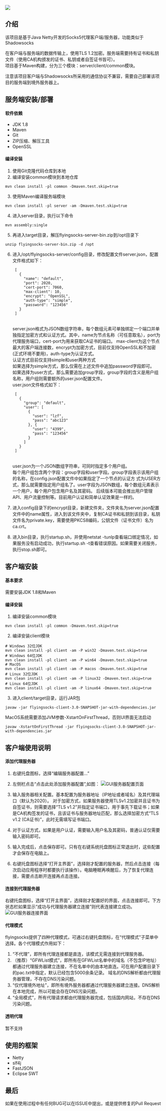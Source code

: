 ![](flyingsocks.png)

## 介绍

该项目是基于Java Netty开发的Socks5代理客户端/服务器，功能类似于Shadowsocks<br/>

在客户端与服务端的数据传输上，使用TLS 1.2加密。服务端需要持有证书和私钥文件（使用CA机构颁发的证书、私钥或者自签证书皆可）。<br>
项目基于Maven构建，分为三个模块：server/client/common模块。<br>

注意该项目客户端与Shadowsocks所采用的通信协议不兼容，需要自己部署该项目的服务端到境外服务器上。


## 服务端安装/部署

#### 软件依赖
- JDK 1.8
- Maven
- Git
- ZIP压缩、解压工具
- OpenSSL


#### 编译安装
1. 使用Git克隆代码仓库到本地 <br>
2. 编译安装common模块到本地仓库
```
mvn clean install -pl common -Dmaven.test.skip=true
``` 
3. 使用Maven编译服务端模块 <br>
```
mvn clean install -pl server -am -Dmaven.test.skip=true
```
4. 进入server目录，执行以下命令 <br>
```
mvn assembly:single
```
5. 再进入target目录，解压flyingsocks-server-bin.zip到/opt目录下
```
unzip flyingsocks-server-bin.zip -d /opt
```
6. 进入/opt/flyingsocks-server/config目录，修改配置文件server.json，配置文件格式如下：

        [
          {
            "name": "default",
            "port": 2020,
            "cert-port": 7060,
            "max-client": 10,
            "encrypt": "OpenSSL",
            "auth-type": "simple",
            "password": "123456"
          }
        ]

    <br>
        server.json格式为JSON数组字符串，每个数组元素可单独绑定一个端口并单独指定加密方式和认证方式。其中，name为节点名称（可任意取名），port为代理服务端口，cert-port为用来获取CA证书的端口。
        max-client为这个节点最大的客户端连接数，encrypt为加密方式，目前仅支持OpenSSL和不加密(正式环境不要用)，auth-type为认证方式。<br>
        认证方式目前仅支持simple和user两种方式<br>
        如果选择为simple方式，那么仅需在上述文件中追加password字段即可。<br>
        如果选择为user方式，那么需要追加group字段，group字段的含义是用户组名称，用户组则需要额外的user.json配置文件。<br>
        user.json文件格式如下：<br>

        [
          {
            "group": "default",
            "user": [
              {
                "user": "lzf",
                "pass": "abc123"
              }, {
                "user": "4399",
                "pass": "123456"
              }
            ]
          }
        ]	

    <br>
        user.json为一个JSON数组字符串，可同时指定多个用户组。<br>
        每个用户组包含两个字段：group字段和user字段。group字段表示该用户组的名称，在config.json配置文件中如果指定了一个节点的认证方
        式为USER方式，那么就需要指定用户组名了。user字段为JSON数组，每个数组元素表示一个用户，每个用户包含用户名及其密码。
        后续版本可能会推出用户管理API、用户流量控制等。目前用户认证和简单认证效果是一样的。
6. 进入config目录下的encrypt目录，新建文件夹，文件夹名为server.json配置文件中的name属性，进入到该文件夹中，复制CA证书和私钥到该目录，私钥文件名为private.key，需要使用PKCS8编码，公钥文件（证书文件）名为ca.crt。
7. 进入bin目录，执行startup.sh，并使用netstat -tunlp查看端口绑定情况，如果服务没有启动成功，执行startup.sh -t查看错误原因。如果需要关闭服务，执行stop.sh即可。

## 客户端安装

#### 基本要求

需要安装JDK 1.8和Maven

#### 编译安装
1. 编译安装common模块
```
mvn clean install -pl common -Dmaven.test.skip=true
```   
2. 编译安装client模块
```
# Windows 32位JDK
mvn clean install -pl client -am -P win32 -Dmaven.test.skip=true
# Windows 64位JDK
mvn clean install -pl client -am -P win64 -Dmaven.test.skip=true
# MacOS
mvn clean install -pl client -am -P macos -Dmaven.test.skip=true
# Linux 32位JDK
mvn clean install -pl client -am -P linux32 -Dmaven.test.skip=true
# Linux 64位JDK
mvn clean install -pl client -am -P linux64 -Dmaven.test.skip=true
```
3. 进入client/target目录，运行JAR包
```
javaw -jar flyingsocks-client-3.0-SNAPSHOT-jar-with-dependencies.jar
```
MacOS系统需要添加JVM参数-XstartOnFirstThread，否则UI界面无法启动
```
javaw -XstartOnFirstThread -jar flyingsocks-client-3.0-SNAPSHOT-jar-with-dependencies.jar
```

## 客户端使用说明

#### 添加代理服务器

1. 右键托盘图标，选择“编辑服务器配置...”
2. 左侧栏点击“点击此处添加服务器配置”,如图：
   ![GUI服务器配置页面](gui-server-setting.png)

3. 输入服务器相关配置。基本配置为服务器地址（IP地址或者域名）及其代理端口（默认为2020）。
   对于加密方式，如果服务器使用TLSv1.2加密并且证书为自签证书，则需要选择“TLS v1.2”并指定证书端口，用于事先下载证书；如果是CA机构签发的证书，且该证书与服务器地址匹配，那么选择加密方式“TLS v1.2 (CA证书)”，此时无需填写证书端口。
4. 对于认证方式，如果是用户认证，需要输入用户名及其密码，普通认证仅需要输入密码即可。
5. 输入完成后，点击保存即可。只有在右键系统托盘图标正常退出时，这些配置才会保存在电脑上。
6. 右键托盘图标选择“打开主界面”，选择刚才配置的服务器，然后点击连接（每次启动应用程序时都要执行该操作）。电脑睡眠再唤醒后，为了恢复代理连接，需要点击断开连接再点击连接。       

#### 连接到代理服务器

右键托盘图标，选择“打开主界面”，选择刚才配置好的界面，点击连接即可。下方状态栏如果显示“成功与代理服务器建立连接”则代表连接建立成功。
![GUI服务器连接界面](gui-main.png)

#### 代理模式

flyingsocks提供了四种代理模式，可通过右键托盘图标，在“代理模式”子菜单中选择。各个代理模式作用如下：

1. “不代理”，即所有代理连接都是直连，该模式无需连接到代理服务器。
2. （推荐）“GFWList模式”，即所有在GFWList名单中的域名（不包含IP地址）都通过代理服务器建立连接，不在名单中的由本地直连。可在用户配置目录下的pac.txt中指定，默认已经包含5000余条记录。
   域名的DNS解析都由代理服务器管理，不存在DNS污染问题。
3. “仅代理境外地址”，即所有境外服务器都通过代理服务器建立连接。DNS解析在本地完成，所以可能会存在DNS污染问题。
4. “全局模式”，所有代理请求都由代理服务器完成，包括国内网站，不存在DNS污染问题。

#### 透明代理

暂不支持

## 使用的框架

- Netty
- slf4j
- FastJSON
- Eclipse SWT

## 最后

如果在使用过程中有任何BUG可以在ISSUE中提出，或是提供修复的Pull Request
